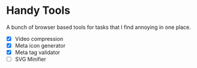 # Handy Tools

A bunch of browser based tools for tasks that I find annoying in one place.

- [x] Video compression
- [x] Meta icon generator
- [x] Meta tag validator
- [ ] SVG Minifier
